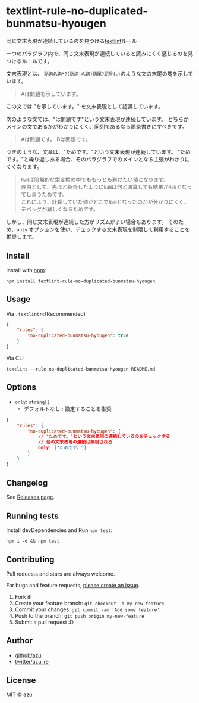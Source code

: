 # textlint-rule-no-duplicated-bunmatsu-hyougen

同じ文末表現が連続しているのを見つける[textlint](https://textlint.github.io/ "textlint")ルール

一つのパラグラフ内で、同じ文末表現が連続していると読みにくく感じるのを見つけるルールです。

文末表現とは、 `助詞名詞*?(動詞|名詞)語尾?記号(。)`のような文の末尾の塊を示しています。

> Aは問題を示しています。

この文では "を示しています。" を文末表現として認識しています。

次のような文では、"は問題です"という文末表現が連続しています。
どちらがメインの文であるかがわかりにくく、同列であるなら箇条書きにすべきです。

> Aは問題です。
> Bは問題です。

つぎのような、文章は、"ためです。"という文末表現が連続しています。
"ためです。"と繰り返しある場合、そのパラグラフでのメインとなる主張がわかりにくくなります。

> `NaN`は暗黙的な型変換の中でももっとも避けたい値となります。  
> 理由として、先ほど紹介したように`NaN`は何と演算しても結果が`NaN`となってしまうためです。  
> これにより、計算していた値がどこで`NaN`となったのかが分かりにくく、デバッグが難しくなるためです。

しかし、同じ文末表現が連続した方がリズムがよい場合もあります。
そのため、`only` オプションを使い、チェックする文末表現を制限して利用することを推奨します。

## Install

Install with [npm](https://www.npmjs.com/):

    npm install textlint-rule-no-duplicated-bunmatsu-hyougen

## Usage

Via `.textlintrc`(Recommended)

```json
{
    "rules": {
        "no-duplicated-bunmatsu-hyougen": true
    }
}
```

Via CLI

```
textlint --rule no-duplicated-bunmatsu-hyougen README.md
```

## Options

- `only`: `string[]`
    - デフォルトなし : 設定することを推奨

```json
{
    "rules": {
        "no-duplicated-bunmatsu-hyougen": {
            // "ためです。"という文末表現の連続しているのをチェックする
            // 他の文末表現の連続は無視される
            only: ["ためです。"]
        }
    }
}
```

## Changelog

See [Releases page](https://github.com/textlint-ja/textlint-rule-no-duplicated-bunmatsu-hyougen/releases).

## Running tests

Install devDependencies and Run `npm test`:

    npm i -d && npm test

## Contributing

Pull requests and stars are always welcome.

For bugs and feature requests, [please create an issue](https://github.com/textlint-ja/textlint-rule-no-duplicated-bunmatsu-hyougen/issues).

1. Fork it!
2. Create your feature branch: `git checkout -b my-new-feature`
3. Commit your changes: `git commit -am 'Add some feature'`
4. Push to the branch: `git push origin my-new-feature`
5. Submit a pull request :D

## Author

- [github/azu](https://github.com/azu)
- [twitter/azu_re](https://twitter.com/azu_re)

## License

MIT © azu
